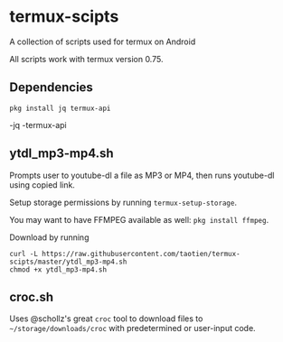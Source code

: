 # termux-scipts

A collection of scripts used for termux on Android

All scripts work with termux version 0.75.

## Dependencies

`pkg install jq termux-api`

-jq
-termux-api

## ytdl_mp3-mp4.sh

Prompts user to youtube-dl a file as MP3 or MP4, then runs youtube-dl using copied link.

Setup storage permissions by running `termux-setup-storage`.

You may want to have FFMPEG available as well: `pkg install ffmpeg`.

Download by running 

```
curl -L https://raw.githubusercontent.com/taotien/termux-scipts/master/ytdl_mp3-mp4.sh
chmod +x ytdl_mp3-mp4.sh
```

## croc.sh

Uses @schollz's great `croc` tool to download files to `~/storage/downloads/croc` with predetermined or user-input code.
